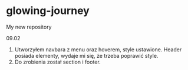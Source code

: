 # glowing-journey
My new repository

09.02

1. Utworzyłem navbara z menu oraz hoverem, style ustawione. Header posiada elementy, wydaje mi się, że trzeba poprawić style.
2. Do zrobienia został section i footer.
